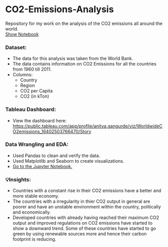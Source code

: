 # CO2-Emissions-Analysis
Repository for my work on the analysis of the CO2 emissions all around the world.<br>
[Show Notebook](https://github.com/AnityaGan9urde/CO2-Emissions-Analysis/blob/main/CO2_analysis.ipynb)
### Dataset: 
- The data for this analysis was taken from the World Bank.
- The data contains information on CO2 Emissions for all the countries from 1960 till 2011.
- Columns:
  - Country
  - Region
  - CO2 per Capita
  - CO2 (in kTon)
### Tableau Dashboard:
- View the dashboard here: https://public.tableau.com/app/profile/anitya.gangurde/viz/WorldwideCO2emissions_16402503766470/Story
### Data Wrangling and EDA:
- Used Pandas to clean and verify the data. 
- Used Matplotlib  and Seaborn to create visualizations.
- [Go to the Jupyter Notebook.](https://github.com/AnityaGan9urde/CO2-Emissions-Analysis/blob/main/CO2_analysis.ipynb)
### 💡Insights:
- Countries with a constant rise in their CO2 emissions have a better and more stable economy.
- The countries with a irregularity in thier CO2 output in general are poorer and have an unstable environment within the country, politically and economically.
- Developed countries with already having reached their maximum CO2 output and improved regulations on CO2 emissions have started to show a downward trend. Some of these countries have started to go green by using renewable sources more and hence their carbon footprint is reducing.
